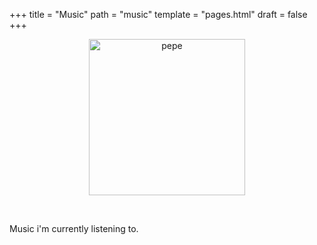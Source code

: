 +++
title = "Music"
path = "music"
template = "pages.html"
draft = false
+++

<div align="center">

 <p align="center">
   
  <img src="https://sachinsenal0x64.github.io/picx-images-hosting/pepe-listening-to-music.283fpx8jor0g.gif" alt="pepe" align="center" width="250" height="250"> 
  
</p>
</div>

<br>

<p>Music i'm currently listening to.</p>

<br>


